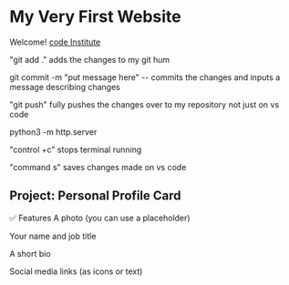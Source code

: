 # My Very First Website

Welcome! [code Institute](https://codeinstitute.net)

"git add ." adds the changes to my git hum 

git commit -m "put message here" -- commits the changes and inputs a message describing changes

"git push" fully pushes the changes over to my repository not just on vs code

python3 -m http.server

"control +c" stops terminal running 

"command s" saves changes made on vs code 

## Project: Personal Profile Card
✅ Features
A photo (you can use a placeholder)

Your name and job title

A short bio

Social media links (as icons or text)

